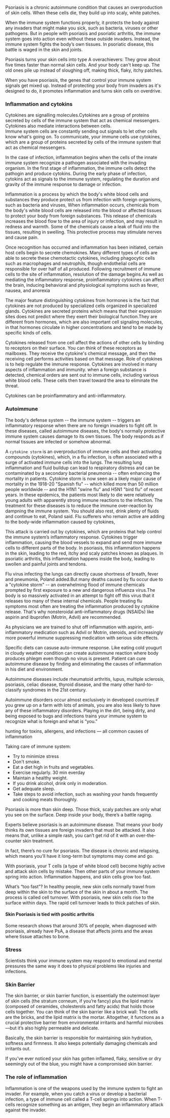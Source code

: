 
Psoriasis is a chronic autoimmune condition that causes an overproduction of skin cells. When these cells die, they build up into scaly, white patches.

When the immune system functions properly, it protects the body against any invaders that might make you sick, such as bacteria, viruses or other pathogens. But in people with psoriasis and psoriatic arthritis, the immune system goes into action even without these outside invaders. Instead, the immune system fights the body’s own tissues. In psoriatic disease, this battle is waged in the skin and joints.

Psoriasis turns your skin cells into type A overachievers: They grow about five times faster than normal skin cells. And your body can't keep up. The old ones pile up instead of sloughing off, making thick, flaky, itchy patches.

When you have psoriasis, the genes that control your immune system signals get mixed up. Instead of protecting your body from invaders as it's designed to do, it promotes inflammation and turns skin cells on overdrive.

### Inflammation and cytokins

Cytokines are signalling molecules.Cytokines are a group of proteins secreted by cells of the immune system that act as chemical messengers. Cytokines also mediate interactions between cells.  
Immune system cells are constantly sending out signals to let other cells know what's going on. To communicate, your immune cells use cytokines, which are a group of proteins secreted by cells of the immune system that act as chemical messengers.  

In the case of infection, inflammation begins when the cells of the innate immune system recognize a pathogen associated with the invading organism. In the first stage of inflammation, the immune cells detect the pathogin and produce cytokins. During the early phase of infection, cytokins act as signals to the immune system, regulating the duration and gravity of the immune response to damage or infection.

Inflammation is a process by which the body's white blood cells and substances they produce protect us from infection with foreign organisms, such as bacteria and viruses, When inflammation occurs, chemicals from the body's white blood cells are released into the blood or affected tissues to protect your body from foreign substances. This release of chemicals increases the blood flow to the area of injury or infection, and may result in redness and warmth. Some of the chemicals cause a leak of fluid into the tissues, resulting in swelling. This protective process may stimulate nerves and cause pain.

Once recognition has occurred and inflammation has been initiated, certain host cells begin to secrete chemokines. Many different types of cells are able to secrete these chemotactic cytokines, including phagocytic cells such as macrophages and neutrophils, though endothelial cells are responsible for over half of all produced. Following recruitment of immune cells to the site of inflammation, resolution of the damage begins.As well as mediating the inflammatory response, proinflammatory cytokines can affect the brain, inducing behavioral and physiological symptoms such as fever, nausea, and anorexia 

The major feature distinguishing cytokines from hormones is the fact that cytokines are not produced by specialized cells organized in specialized glands. Cytokines are secreted proteins which means that their expression sites does not predict where they exert their biological function.They are different from hormones, which are also important cell signaling molecules, in that hormones circulate in higher concentrations and tend to be made by specific kinds of cells.

Cytokines released from one cell affect the actions of other cells by binding to receptors on their surface. You can think of these receptors as mailboxes. They receive the cytokine's chemical message, and then the receiving cell performs activities based on that message.
Role of cytokines is to help regulate the immune response. Cytokines are involved in many aspects of inflammation and immunity. 
when a foreign substance is detected, chemical orders are sent out to immune cells, including various white blood cells. These cells then travel toward the area to eliminate the threat.

Cytokines can be proinflammatory and anti-inflammatory.

### Autoimmune
The body's defense system -- the immune system -- triggers an inflammatory response when there are no foreign invaders to fight off. In these diseases, called autoimmune diseases, the body's normally protective immune system causes damage to its own tissues. The body responds as if normal tissues are infected or somehow abnormal.

A `cytokine storm` is an overproduction of immune cells and their activating compounds (cytokines), which, in a flu infection, is often associated with a surge of activated immune cells into the lungs. The resulting lung inflammation and fluid buildup can lead to respiratory distress and can be contaminated by a secondary bacterial pneumonia -- often enhancing the mortality in patients. Cytokine storm is now seen as a likely major cause of mortality in the 1918-20 "Spanish flu" -- which killed more than 50 million people worldwide -- and the H1N1 "swine flu" and H5N1 "bird flu" of recent years. In these epidemics, the patients most likely to die were relatively young adults with apparently strong immune reactions to the infection.
The treatment for these diseases is to reduce the immune over-reaction by dampning the immune system.
You should also rest, drink plenty of fluids and continue to eat, Poland said. Flu sufferers who remain active are adding to the body-wide inflammation caused by cytokines,

This attack is carried out by cytokines, which are proteins that help control the immune system’s inflammatory response. Cytokines trigger inflammation, causing the blood vessels to expand and send more immune cells to different parts of the body. In psoriasis, this inflammation happens in the skin, leading to the red, itchy and scaly patches known as plaques. In psoriatic arthritis, this inflammation happens inside the body, leading to swollen and painful joints and tendons.

Flu virus infecting the lungs can directly cause shortness of breath, fever and pneumonia, Poland added.But many deaths caused by flu occur due to a "cytokine storm" -- an overwhelming flood of immune chemicals prompted by first exposure to a new and dangerous influenza virus.The body is so massively activated in an attempt to fight off this virus that it releases too many of these internal chemicals. People treating flu symptoms most often are treating the inflammation produced by cytokine release. That's why nonsteroidal anti-inflammatory drugs (NSAIDs) like aspirin and ibuprofen (Motrin, Advil) are recommended.

As physicians we are trained to shut off inflammation with aspirin, anti-inflammatory medication such as Advil or Motrin, steroids, and increasingly more powerful immune suppressing medication with serious side effects.

Specific diets can casuse auto-immune response. Like eating cold yougurt in cloudy weather condition can create autoimmune reaction where body produces phlegm even though no virus is present. 
Patient can cure autoimmune disease by finding and eliminating the causes of inflammation in his diet and environment.

Autoimmune diseases include rheumatoid arthritis, lupus, multiple sclerosis, psoriasis, celiac disease, thyroid disease, and the many other hard-to-classify syndromes in the 21st century.

Autoimmune disorders occur almost exclusively in developed countries.If you grew up on a farm with lots of animals, you are also less likely to have any of these inflammatory disorders. Playing in the dirt, being dirty, and being exposed to bugs and infections trains your immune system to recognize what is foreign and what is “you.”

 hunting for toxins, allergens, and infections — all common causes of inflammation

Taking care of immune system:
- Try to minimize stress
- Don't smoke.
- Eat a diet high in fruits and vegetables.
- Exercise regularly. 30 min everday
- Maintain a healthy weight.
- If you drink alcohol, drink only in moderation.
- Get adequate sleep.
- Take steps to avoid infection, such as washing your hands frequently and cooking meats thoroughly.


Psoriasis is more than skin deep. Those thick, scaly patches are only what you see on the surface. Deep inside your body, there’s a battle raging.

Experts believe psoriasis is an autoimmune disease. That means your body thinks its own tissues are foreign invaders that must be attacked. It also means that, unlike a simple rash, you can’t get rid of it with an over-the-counter skin treatment.

In fact, there’s no cure for psoriasis. The disease is chronic and relapsing, which means you’ll have it long-term but symptoms may come and go.

With psoriasis, your T cells (a type of white blood cell) become highly active and attack skin cells by mistake. Then other parts of your immune system spring into action. Inflammation happens, and skin cells grow too fast.

What’s “too fast”? In healthy people, new skin cells normally travel from deep within the skin to the surface of the skin in about a month. The process is called cell turnover. With psoriasis, new skin cells rise to the surface within days. The rapid cell turnover leads to thick patches of skin.


#### Skin Psoriasis is tied with positic arthritis
Some research shows that around 30% of people, when diagnosed with psoriasis, already have PsA, a disease that affects joints and the areas where tissue attaches to bone.

### Stress
Scientists think your immune system may respond to emotional and mental pressures the same way it does to physical problems like injuries and infections.

### Skin Barrier
The skin barrier, or skin barrier function, is essentially the outermost layer of skin cells (the stratum corneum, if you’re fancy) plus the lipid matrix (composed of ceramides, cholesterols and fatty acids) that holds those cells together. You can think of the skin barrier like a brick wall: The cells are the bricks, and the lipid matrix is the mortar. Altogether, it functions as a crucial protective barrier from environmental irritants and harmful microbes—but it’s also highly permeable and delicate.

Basically, the skin barrier is responsible for maintaining skin hydration, softness and firmness. It also keeps potentially damaging chemicals and irritants out. 

If you’ve ever noticed your skin has gotten inflamed, flaky, sensitive or dry seemingly out of the blue, you might have a compromised skin barrier.

### The role of inflammation
Inflammation is one of the weapons used by the immune system to fight an invader. For example, when you catch a virus or develop a bacterial infection, a type of immune cell called a T-cell springs into action. When T-cells recognize something as an antigen, they begin an inflammatory attack against the invader.
